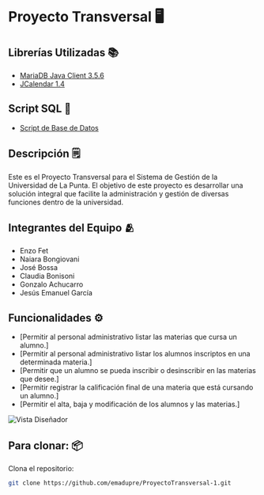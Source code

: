 # Proyecto Transversal 🖥️

## Librerías Utilizadas 📚
- [MariaDB Java Client 3.5.6](https://github.com/emadupre/ProyectoTransversal-1/raw/main/lib/mariadb-java-client-3.5.6.jar)
- [JCalendar 1.4](https://github.com/emadupre/ProyectoTransversal-1/raw/main/lib/jcalendar-1.4.jar)

## Script SQL 🧱
- [Script de Base de Datos](https://github.com/emadupre/ProyectoTransversal-1/raw/main/script.sql/gp5_universidadulp.sql)

## Descripción 🗒️
Este es el Proyecto Transversal para el Sistema de Gestión de la Universidad de La Punta. El objetivo de este proyecto es desarrollar una solución integral que facilite la administración y gestión de diversas funciones dentro de la universidad.

## Integrantes del Equipo 🫂
- Enzo Fet
- Naiara Bongiovani
- José Bossa
- Claudia Bonisoni
- Gonzalo Achucarro
- Jesús Emanuel García

## Funcionalidades ⚙️
- [Permitir al personal administrativo listar las materias que cursa un alumno.]
- [Permitir al personal administrativo listar los alumnos inscriptos en una determinada materia.]
- [Permitir que un alumno se pueda inscribir o desinscribir en las materias que desee.]
- [Permitir registrar la calificación final de una materia que está cursando un alumno.]
- [Permitir el alta, baja y modificación de los alumnos y las materias.]

![Vista Diseñador](./img/vista-diseñador.png)

## Para clonar: 📦
Clona el repositorio:
   ```bash
   git clone https://github.com/emadupre/ProyectoTransversal-1.git
